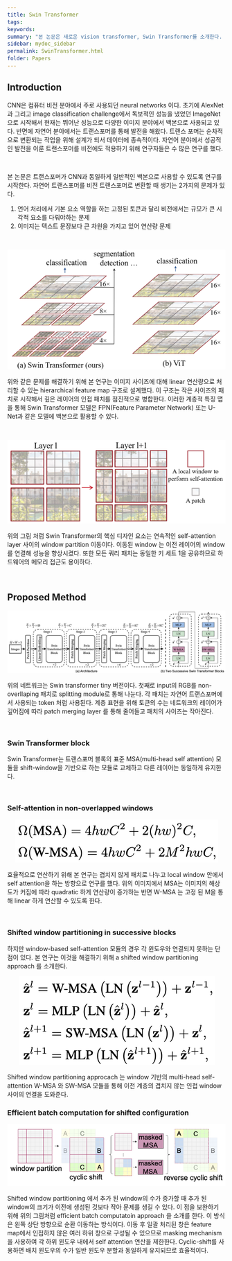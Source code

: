 ```yaml
---
title: Swin Transformer
tags: 
keywords:
summary: "본 논문은 새로운 vision transformer, Swin Transformer를 소개한다. 비전 트랜스포머는 이미지가 가지고 있는 다양한 특성과 큰 해상도 때문에 상대적으로 텍스트에서 사용되는 트랜스포머 보다 적용하기 어렵다. 이 문제를 해결하기 위해 연구자들은 shifted windows로 계산되는 hierarchical transformer를 적용했다. Shifted windows를 통해 self-attention에서 non-overlapping local windows를 계산할 때와 동시에 windows들과 연결할 때 발생하는 큰 연산량을 효율적으로 제한할 수 있었다. 더 나아가 hierarchical 구조는 이미지의 여러 특성에 맞게 유동적으로 변화가 가능하고 이미지의 사이즈에 따라 linear 연산을 한다. 결과적으로 swin transformer는 image classification, semantic segmentation 등 다양한 이미지 분야에서 사용할 수 있다."
sidebar: mydoc_sidebar
permalink: SwinTransformer.html
folder: Papers
---
```


## Introduction
CNN은 컴퓨터 비전 분야에서 주로 사용되던 neural networks 이다. 초기에 AlexNet과 그리고 image classification challenge에서 독보적인 성능을 냈었던 ImageNet 으로 시작해서 현재는 뛰어난 성능으로 다양한 이미지 분야에서 백본으로 사용되고 있다. 반면에 자연어 분야에서는 트랜스포머를 통해 발전을 해왔다. 트랜스 포머는 순차적으로 변환되는 작업을 위해 설계가 되서 데이터에 종속적이다. 자연어 분야에서 성공적인 발전을 이룬 트랜스포머를 비전에도 적용하기 위해 연구자들은 수 많은 연구를 했다.

<br />

본 논문은 트랜스포머가 CNN과 동일하게 일반적인 백본으로 사용할 수 있도록 연구를 시작한다. 자연어 트랜스포머를 비전 트랜스포머로 변환할 때 생기는 2가지의 문제가 있다.

1. 언어 처리에서 기본 요소 역할을 하는 고정된 토큰과 달리 비전에서는 규모가 큰 시각적 요소를 다뤄야하는 문제
2. 이미지는 텍스트 문장보다 큰 차원을 가지고 있어 연산량 문제

<br />

<p align="center">
  <img width="" height="" src="images/SwinTransformer/SwinTransformer_hierarchical_feature_map.png">
</p>

위와 같은 문제를 해결하기 위해 본 연구는 이미지 사이즈에 대해 linear 연산량으로 처리할 수 있는 hierarchical feature map 구조로 설계했다. 이 구조는 작은 사이즈의 패치로 시작해서 깊은 레이어의 인접 패치를 점진적으로 병합한다. 이러한 계층적 특징 맵을 통해 Swin Transformer 모델은 FPN(Feature Parameter Network) 또는 U-Net과 같은 모델에 백본으로 활용할 수 있다. 

<br />

<p align="center">
  <img width="" height="" src="images/SwinTransformer/SwinTransformer_shift_windows_partition.png">
</p>

위의 그림 처럼 Swin Transformer의 핵심 디자인 요소는 연속적인 self-attention layer 사이의 window partition 이동이다. 이동된 window 는 이전 레이어의 window를 연결해 성능을 향상시켰다. 또한 모든 쿼리 패치는 동일한 키 세트 1을 공유하므로 하드웨어의 메모리 접근도 용이하다.

<br />

## Proposed Method

<p align="center">
  <img width="" height="" src="images/SwinTransformer/SwinTransformer_architecture.png">
</p>

위의 네트워크는 Swin transformer tiny 버전이다. 첫째로 input의 RGB를 non-overllaping 패치로 splitting module로 통해 나눈다. 각 패치는 자연어 트랜스포머에서 사용되는 token 처럼 사용된다. 계층 표현을 위해 토큰의 수는 네트워크의 레이어가 깊어짐에 따라 patch merging layer 를 통해 줄어들고 패치의 사이즈는 작아진다. 

<br />

### Swin Transformer block
Swin Transformer는 트랜스포머 블록의 표준 MSA(multi-head self attention) 모듈을 shift-window을 기반으로 하는 모듈로 교체하고 다른 레이어는 동일하게 유지한다. 

<br />

### Self-attention in non-overlapped windows
<p align="center">
  <img width="" height="" src="images/SwinTransformer/SwinTransformer_W-MSA.png">
</p>

효율적으로 연산하기 위해 본 연구는 겹치지 않게 패치로 나누고 local window 안에서 self attention을 하는 방향으로 연구를 했다. 위의 이미지에서 MSA는 이미지의 해상도가 커짐에 따라 quadratic 하게 연산량이 증가하는 반면 W-MSA 는 고정 된 M을 통해 linear 하게 연산할 수 있도록 한다.

<br />

### Shifted window partitioning in successive blocks

하지만 window-based self-attention 모듈의 경우 각 윈도우와 연결되지 못하는 단점이 있다. 본 연구는 이것을 해결하기 위해 a shifted window partitioning approach 를 소개한다. 

<p align="center">
  <img width="" height="" src="images/SwinTransformer/SwinTransformer_shifted_window_partitioning.png">
</p>

Shifted window partitioning approcach 는 window 기반의 multi-head self-attention W-MSA 와 SW-MSA 모듈을 통해 이전 계층의 겹치지 않는 인접 window 사이의 연결을 도와준다.


### Efficient batch computation for shifted configuration

<p align="center">
  <img width="" height="" src="images/SwinTransformer/SwinTransformer_efficient_batch_computation_approach.png">
</p>

Shifted window partitioning 에서 추가 된 window의 수가 증가할 때 추가 된 window의 크기가 이전에 생성된 것보다 작아 문제를 생길 수 있다. 이 점을 보완하기 위해 위의 그림처럼 efficient batch computatoin approach 을 소개를 한다. 이 방식은 왼쪽 상단 방향으로 순환 이동하는 방식이다. 이동 후 일괄 처리된 창은 feature map에서 인접하지 않은 여러 하위 창으로 구성될 수 있으므로 masking mechanism을 사용하여 각 하위 윈도우 내에서 self attention 연산을 제한한다. Cyclic-shift를 사용하면 배치 윈도우의 수가 일반 윈도우 분할과 동일하게 유지되므로 효율적이다.